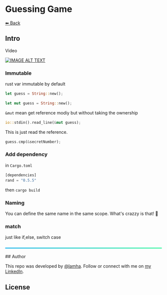 # Guessing Game

[⬅ Back](../README.md)

## Intro 
Video

<div>
  <a href="https://www.youtube.com/watch?v=H0xBSbnQYds"><img src="https://img.youtube.com/vi/H0xBSbnQYds/0.jpg" alt="IMAGE ALT TEXT"></a>
</div>

### Immutable 

rust var immutable by default 

```rust
let guess = String::new();
```

```rust
let mut guess = String::new();
```

`&mut` mean get reference modiy but without taking the ownership

```rust
io::stdin().read_line(&mut guess);
```

This is just read the reference.
```rust
guess.cmp(&secretNumber);
```

### Add dependency

in `Cargo.toml`
```rust 
[dependencies]
rand = "0.5.5"
```

then `cargo build`

### Naming 
You can define the same name in the same scope. What's crazzy is that! 🤪

### match 
  just like if,else, switch case 


<p><img type="separator" height=8px width="100%" src="https://github.com/HaLamUs/nft-drop/blob/main/assets/aqua.png"></p>
## Author

This repo was developed by [@lamha](https://github.com/HaLamUs). 
Follow or connect with me on [my LinkedIn](https://www.linkedin.com/in/lamhacs). 

## License